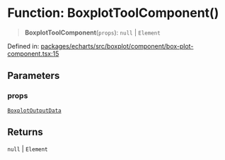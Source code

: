 # Function: BoxplotToolComponent()

> **BoxplotToolComponent**(`props`): `null` \| `Element`

Defined in: [packages/echarts/src/boxplot/component/box-plot-component.tsx:15](https://github.com/GeoDaCenter/openassistant/blob/7dec66552ed2da789768e26aca21ecb2918b5d3b/packages/echarts/src/boxplot/component/box-plot-component.tsx#L15)

## Parameters

### props

[`BoxplotOutputData`](../type-aliases/BoxplotOutputData.md)

## Returns

`null` \| `Element`
